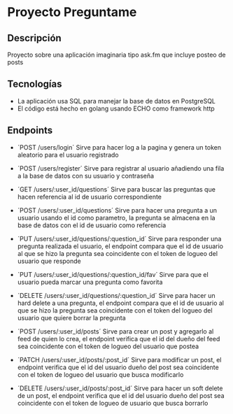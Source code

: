 # Proyecto Preguntame

## Descripción
Proyecto sobre una aplicación imaginaria tipo ask.fm que incluye posteo de posts

## Tecnologías
- La aplicación usa SQL para manejar la base de datos en PostgreSQL
- El código está hecho en golang usando ECHO como framework http

## Endpoints
- ´POST /users/login´ 
Sirve para hacer log a la pagina y genera un token aleatorio para el usuario registrado
- ´POST /users/register´ 
Sirve para registrar al usuario añadiendo una fila a la base de datos con su usuario y contraseña
- ´GET /users/:user_id/questions´
Sirve para buscar las preguntas que hacen referencia al id de usuario correspondiente
- ´POST /users/:user_id/questions´
Sirve para hacer una pregunta a un usuario usando el id como parametro, la pregunta se almacena en la base de datos con el id de usuario como       referencia
- ´PUT /users/:user_id/questions/:question_id´
Sirve para responder una pregunta realizada el usuario, el endpoint compara que el id de usuario al que se hizo la pregunta sea coincidente con el token de logueo del usuario que responde
- ´PUT /users/:user_id/questions/:question_id/fav´
Sirve para que el usuario pueda marcar una pregunta como favorita
- ´DELETE /users/:user_id/questions/:question_id´
Sirve para hacer un hard delete a una pregunta, el endpoint compara que el id de usuario al que se hizo la pregunta sea coincidente con el token del logueo del usuario que quiere borrar la pregunta

- ´POST /users/:user_id/posts´
Sirve para crear un post y agregarlo al feed de quien lo crea, el endpoint verifica que el id del dueño del feed sea coincidente con el token de logueo del usuario que postea
- ´PATCH /users/:user_id/posts/:post_id´
Sirve para modificar un post, el endpoint verifica que el id del usuario dueño del post sea coincidente con el token de logueo del usuario que busca modificarlo
- ´DELETE /users/:user_id/posts/:post_id´
Sirve para hacer un soft delete de un post, el endpoint verifica que el id del usuario dueño del post sea coincidente con el token de logueo de usuario que busca borrarlo